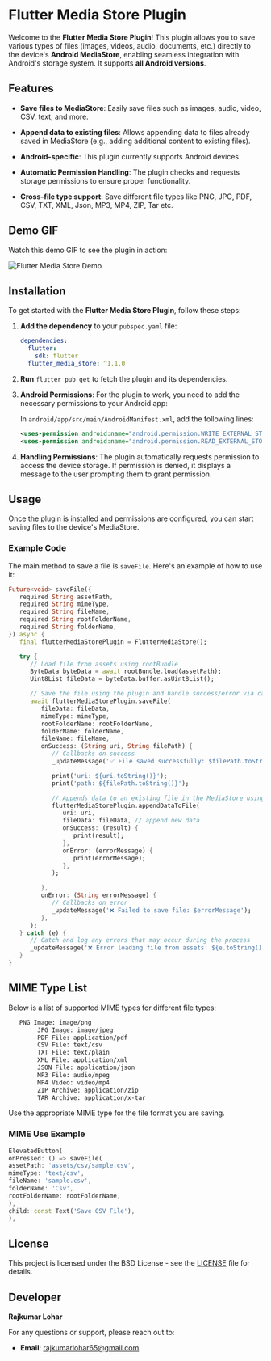 # Flutter Media Store Plugin

Welcome to the **Flutter Media Store Plugin**! This plugin allows you to save various types of files (images, videos, audio, documents, etc.) directly to the device's **Android MediaStore**, enabling seamless integration with Android's storage system. It supports **all Android versions**.

## Features

- **Save files to MediaStore**: Easily save files such as images, audio, video, CSV, text, and more.

- **Append data to existing files**: Allows appending data to files already saved in MediaStore (e.g., adding additional content to existing files).

- **Android-specific**: This plugin currently supports Android devices.
- **Automatic Permission Handling**: The plugin checks and requests storage permissions to ensure proper functionality.
- **Cross-file type support**: Save different file types like PNG, JPG, PDF, CSV, TXT, XML, Json, MP3, MP4, ZIP, Tar etc.

## Demo GIF

Watch this demo GIF to see the plugin in action:

![Flutter Media Store Demo](https://ik.imagekit.io/puy8cmyj2/flutter_media_store.gif?updatedAt=1735888257697)

## Installation

To get started with the **Flutter Media Store Plugin**, follow these steps:

1. **Add the dependency** to your `pubspec.yaml` file:

    ```yaml
    dependencies:
      flutter:
        sdk: flutter
      flutter_media_store: ^1.1.0
    ```

2. **Run** `flutter pub get` to fetch the plugin and its dependencies.

3. **Android Permissions**: For the plugin to work, you need to add the necessary permissions to your Android app:

   In `android/app/src/main/AndroidManifest.xml`, add the following lines:

    ```xml
    <uses-permission android:name="android.permission.WRITE_EXTERNAL_STORAGE"/>
    <uses-permission android:name="android.permission.READ_EXTERNAL_STORAGE"/>
    ```

4. **Handling Permissions**: The plugin automatically requests permission to access the device storage. If permission is denied, it displays a message to the user prompting them to grant permission.

## Usage

Once the plugin is installed and permissions are configured, you can start saving files to the device's MediaStore.

### Example Code

The main method to save a file is `saveFile`. Here's an example of how to use it:

```dart
Future<void> saveFile({
   required String assetPath,
   required String mimeType,
   required String fileName,
   required String rootFolderName,
   required String folderName,
}) async {
   final flutterMediaStorePlugin = FlutterMediaStore();

   try {
      // Load file from assets using rootBundle
      ByteData byteData = await rootBundle.load(assetPath);
      Uint8List fileData = byteData.buffer.asUint8List();

      // Save the file using the plugin and handle success/error via callbacks
      await flutterMediaStorePlugin.saveFile(
         fileData: fileData,
         mimeType: mimeType,
         rootFolderName: rootFolderName,
         folderName: folderName,
         fileName: fileName,
         onSuccess: (String uri, String filePath) {
            // Callbacks on success
            _updateMessage('✅ File saved successfully: $filePath.toString()');

            print('uri: ${uri.toString()}');
            print('path: ${filePath.toString()}');

            // Appends data to an existing file in the MediaStore using the given URI.
            flutterMediaStorePlugin.appendDataToFile(
               uri: uri,
               fileData: fileData, // append new data
               onSuccess: (result) {
                  print(result);
               },
               onError: (errorMessage) {
                  print(errorMessage);
               },
            );

         },
         onError: (String errorMessage) {
            // Callbacks on error
            _updateMessage('❌ Failed to save file: $errorMessage');
         },
      );
   } catch (e) {
      // Catch and log any errors that may occur during the process
      _updateMessage('❌ Error loading file from assets: ${e.toString()}');
   }
}
```

## MIME Type List
Below is a list of supported MIME types for different file types:

```xml
   PNG Image: image/png
        JPG Image: image/jpeg
        PDF File: application/pdf
        CSV File: text/csv
        TXT File: text/plain
        XML File: application/xml
        JSON File: application/json
        MP3 File: audio/mpeg
        MP4 Video: video/mp4
        ZIP Archive: application/zip
        TAR Archive: application/x-tar
```

Use the appropriate MIME type for the file format you are saving.

### MIME Use Example



```dart
ElevatedButton(
onPressed: () => saveFile(
assetPath: 'assets/csv/sample.csv',
mimeType: 'text/csv',
fileName: 'sample.csv',
folderName: 'Csv',
rootFolderName: rootFolderName,
),
child: const Text('Save CSV File'),
),
```

## License

This project is licensed under the BSD License - see the [LICENSE](LICENSE) file for details.


## Developer

**Rajkumar Lohar**

For any questions or support, please reach out to:

- **Email**: rajkumarlohar65@gmail.com


